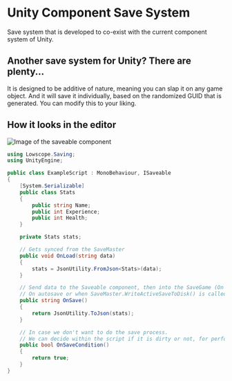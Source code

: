# Unity Component Save System
Save system that is developed to co-exist with the current component system of Unity.

## Another save system for Unity? There are plenty...
It is designed to be additive of nature, meaning you can slap it on any game object.
And it will save it individually, based on the randomized GUID that is generated. You can modify this to your liking.

## How it looks in the editor
![Image of the saveable component](https://github.com/AlexMeesters/ComponentSaveSystem/blob/master/Images/Component-Clean.PNG)


```csharp
using Lowscope.Saving;
using UnityEngine;

public class ExampleScript : MonoBehaviour, ISaveable
{
    [System.Serializable]
    public class Stats
    {
        public string Name;
        public int Experience;
        public int Health;
    }

    private Stats stats;

    // Gets synced from the SaveMaster
    public void OnLoad(string data)
    {
        stats = JsonUtility.FromJson<Stats>(data);
    }

    // Send data to the Saveable component, then into the SaveGame (On request of the save master)
    // On autosave or when SaveMaster.WriteActiveSaveToDisk() is called
    public string OnSave()
    {
        return JsonUtility.ToJson(stats);
    }

    // In case we don't want to do the save process.
    // We can decide within the script if it is dirty or not, for performance.
    public bool OnSaveCondition()
    {
        return true;
    }
}
```
